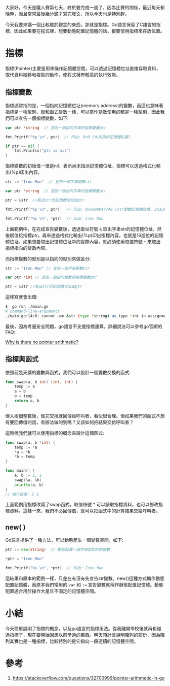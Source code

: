 大家好，今天是鐵人賽第七天，終於要完成一週了，因為比賽的關係，最近每天都晚睡，而且常常最後幾分鐘才寫完發文，所以今天也是特別趕。

今天我要來講一個比較屬於觀念的東西，那就是指標。Go語言保留了C語言的指標，因此如果要在程式裡，想要動態配置記憶體的話，都要使用指標來存放位置。



# 指標

指標(Pointer)主要是用來操作記憶體空間，可以透過記憶體位址直接存取資料，取代資料搬移和複製的動作，使程式擁有較高的執行效能。

## 指標變數

指標通常指的是，一個指向記憶體位址(memory address)的變數，而這也意味著指標是一種型別，就和函式變數一樣，可以當作變數使用的都是一種型別，因此我們可以宣告一個指標變數，如下:

``` go
var ptr *string  // 宣告一個指向字串的指標變數ptr

fmt.Printf("%p \n", ptr)  // 印出: 0x0 (尚未指派記憶體位置)

if ptr == nil {
	fmt.Println("ptr is nil")
}
```

指標變數的初始值一律是nil，表示尚未指派記憶體位址，指標可以透過格式化輸出(%p)印出內容。

``` go
str := "Iron Man"  // 宣告一個字串變數str

var ptr *string  // 宣告一個指向字串的指標變數ptr

ptr = &str  //取出str的記憶體位址給ptr

fmt.Printf("%p \n", ptr)   // 印出: 0xc000044740 (str變數記憶體位置，以16進位表示)

fmt.Printf("%s \n", *ptr)  // 印出: Iron Man
```

上面範例中，在完成宣告變數後，透過取址符號 `&` 取出字串str的記憶體位址，然後賦值給指標ptr。再來透過格式化輸出(%p)印出指標內容，也就是16進位的記憶體位址。如果想要取出記憶體位址中的實際內容，就必須使用取值符號 `*` 來取出指標指向的變數內容。  

而指標變數的型別是以指向的型別來做區分:

``` go
str := "Iron Man" // 宣告一個字串變數str

var ptr *int // 宣告一個指向整數的指標變數ptr

ptr = &str //取出str的記憶體位址給ptr
```

這樣寫就會出錯:

``` bash
$  go run ./main.go 
# command-line-arguments
./main.go:14:6: cannot use &str (type *string) as type *int in assignment
```

最後，因為考量安全問題，go語言不支援指標運算，詳細說法可以參考go官網的FAQ:

[Why is there no pointer arithmetic?](https://golang.org/doc/faq#no_pointer_arithmetic)



## 指標與函式

依照前幾天講的變數與函式，我們可以設計一個變數交換的函式:

``` go
func swap(a, b int) (int, int) {
	temp := a
	a = b
	b = temp
	return a, b
}
```

傳入兩個整數後，做完交換就回傳給呼叫者，看似很合理。但如果我們的函式不想有要回傳值的話，有辦法做的到嗎？又該如何把結果交給呼叫者？

這時候我們就可以使用指標的概念來設計這個函式:

``` go
func swap(a, b *int) {
	temp := *a
	*a = *b
	*b = temp
}

func main() {
	a, b := 1, 2
	swap(&a, &b)
	println(a, b)
}
// 執行結果: 2 1
```

上面範例用指標改寫了swap函式，取值符號 * 可以讀取指標資料，也可以修改指標資料。這樣一來，我們不必回傳值，就可以把函式中的計算結果交給呼叫者。



## new( )

Go語言提供了一種方法，可以動態產生一個變數空間，如下:

``` go
ptr := new(string)  // 動態配置一個字串型別的的變數

*ptr = "Iron Man"

fmt.Printf("%s \n", *ptr)  // 印出: Iron Man
```

這結果和原本的範例一樣，只差在有沒有先宣告str變數。new()這種方式稱作動態配置記憶體，而原本我們常用的 `var` 和 `:=` 宣告變數就稱作靜態配置記憶體。動態配置適合用於操作大量且不固定的記憶體空間。



# 小結

今天簡單說明了指標的概念，以及go語言的指標用法。從我離開學校後就再也碰過指標了，現在要開始回想以前學過的東西。明天預計會說明陣列的部份，因為陣列其實也是一種指標，比較特別的是它指向一段連續的記憶體空間。



# 參考

1. https://stackoverflow.com/questions/32700999/pointer-arithmetic-in-go